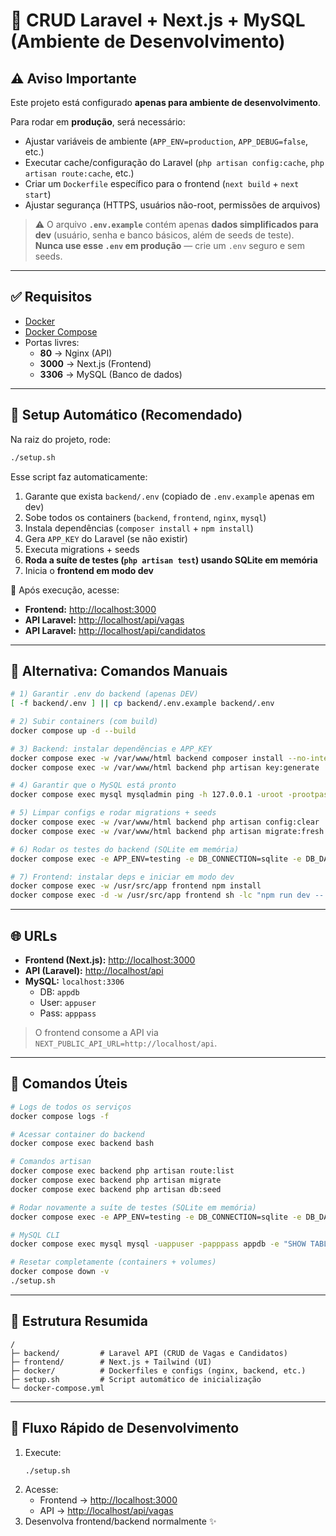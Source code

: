 # 🚀 CRUD Laravel + Next.js + MySQL (Ambiente de Desenvolvimento)

## ⚠️ Aviso Importante
Este projeto está configurado **apenas para ambiente de desenvolvimento**.  

Para rodar em **produção**, será necessário:
- Ajustar variáveis de ambiente (`APP_ENV=production`, `APP_DEBUG=false`, etc.)
- Executar cache/configuração do Laravel (`php artisan config:cache`, `php artisan route:cache`, etc.)
- Criar um `Dockerfile` específico para o frontend (`next build` + `next start`)
- Ajustar segurança (HTTPS, usuários não-root, permissões de arquivos)

> ⚠️ O arquivo **`.env.example`** contém apenas **dados simplificados para dev** (usuário, senha e banco básicos, além de seeds de teste).  
> **Nunca use esse `.env` em produção** — crie um `.env` seguro e sem seeds.

---

## ✅ Requisitos
- [Docker](https://docs.docker.com/get-docker/)  
- [Docker Compose](https://docs.docker.com/compose/install/)  
- Portas livres:
  - **80** → Nginx (API)
  - **3000** → Next.js (Frontend)
  - **3306** → MySQL (Banco de dados)

---

## 🚀 Setup Automático (Recomendado)

Na raiz do projeto, rode:

```bash
./setup.sh
```

Esse script faz automaticamente:
1. Garante que exista `backend/.env` (copiado de `.env.example` apenas em dev)
2. Sobe todos os containers (`backend`, `frontend`, `nginx`, `mysql`)
3. Instala dependências (`composer install` + `npm install`)
4. Gera `APP_KEY` do Laravel (se não existir)
5. Executa migrations + seeds
6. **Roda a suíte de testes (`php artisan test`) usando SQLite em memória**
7. Inicia o **frontend em modo dev**

🔗 Após execução, acesse:
- **Frontend:** [http://localhost:3000](http://localhost:3000)  
- **API Laravel:** [http://localhost/api/vagas](http://localhost/api/vagas)  
- **API Laravel:** [http://localhost/api/candidatos](http://localhost/api/candidatos)  

---

## 🔧 Alternativa: Comandos Manuais

```bash
# 1) Garantir .env do backend (apenas DEV)
[ -f backend/.env ] || cp backend/.env.example backend/.env

# 2) Subir containers (com build)
docker compose up -d --build

# 3) Backend: instalar dependências e APP_KEY
docker compose exec -w /var/www/html backend composer install --no-interaction --prefer-dist
docker compose exec -w /var/www/html backend php artisan key:generate || true

# 4) Garantir que o MySQL está pronto
docker compose exec mysql mysqladmin ping -h 127.0.0.1 -uroot -prootpass --silent || sleep 5

# 5) Limpar configs e rodar migrations + seeds
docker compose exec -w /var/www/html backend php artisan config:clear
docker compose exec -w /var/www/html backend php artisan migrate:fresh --seed

# 6) Rodar os testes do backend (SQLite em memória)
docker compose exec -e APP_ENV=testing -e DB_CONNECTION=sqlite -e DB_DATABASE=":memory:" -w /var/www/html backend php artisan test --ansi

# 7) Frontend: instalar deps e iniciar em modo dev
docker compose exec -w /usr/src/app frontend npm install
docker compose exec -d -w /usr/src/app frontend sh -lc "npm run dev -- -H 0.0.0.0 -p 3000"
```

---

## 🌐 URLs
- **Frontend (Next.js):** [http://localhost:3000](http://localhost:3000)  
- **API (Laravel):** [http://localhost/api](http://localhost/api)  
- **MySQL:** `localhost:3306`  
  - DB: `appdb`  
  - User: `appuser`  
  - Pass: `apppass`

> O frontend consome a API via `NEXT_PUBLIC_API_URL=http://localhost/api`.

---

## 📌 Comandos Úteis

```bash
# Logs de todos os serviços
docker compose logs -f

# Acessar container do backend
docker compose exec backend bash

# Comandos artisan
docker compose exec backend php artisan route:list
docker compose exec backend php artisan migrate
docker compose exec backend php artisan db:seed

# Rodar novamente a suíte de testes (SQLite em memória)
docker compose exec -e APP_ENV=testing -e DB_CONNECTION=sqlite -e DB_DATABASE=":memory:" backend php artisan test --ansi

# MySQL CLI
docker compose exec mysql mysql -uappuser -papppass appdb -e "SHOW TABLES;"

# Resetar completamente (containers + volumes)
docker compose down -v
./setup.sh
```

---

## 📂 Estrutura Resumida

```
/
├─ backend/         # Laravel API (CRUD de Vagas e Candidatos)
├─ frontend/        # Next.js + Tailwind (UI)
├─ docker/          # Dockerfiles e configs (nginx, backend, etc.)
├─ setup.sh         # Script automático de inicialização
└─ docker-compose.yml
```

---

## 🔄 Fluxo Rápido de Desenvolvimento
1. Execute:  
   ```bash
   ./setup.sh
   ```
2. Acesse:  
   - Frontend → [http://localhost:3000](http://localhost:3000)  
   - API → [http://localhost/api/vagas](http://localhost/api/vagas)  
3. Desenvolva frontend/backend normalmente ✨  
